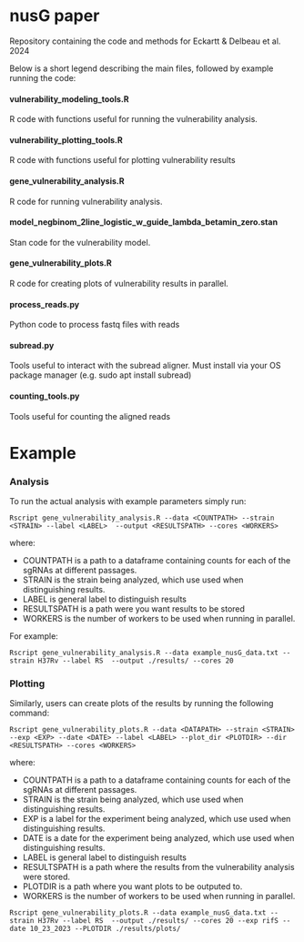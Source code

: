 # nusG paper
Repository containing the code and methods for Eckartt & Delbeau et al. 2024


Below is a short legend describing the main files, followed by example running the code:

#### vulnerability_modeling_tools.R
R code with functions useful for running the vulnerability analysis.

#### vulnerability_plotting_tools.R
R code with functions useful for plotting vulnerability results

#### gene_vulnerability_analysis.R
R code for running vulnerability analysis.

#### model_negbinom_2line_logistic_w_guide_lambda_betamin_zero.stan
Stan code for the vulnerability model.

#### gene_vulnerability_plots.R
R code for creating plots of vulnerability results in parallel.



#### process_reads.py
Python code to process fastq files with reads

#### subread.py
Tools useful to interact with the subread aligner. Must install via your OS package manager (e.g. sudo apt install subread)

#### counting_tools.py
Tools useful for counting the aligned reads



# Example

### Analysis
To run the actual analysis with example parameters simply run:

`Rscript gene_vulnerability_analysis.R --data <COUNTPATH> --strain <STRAIN> --label <LABEL>  --output <RESULTSPATH> --cores <WORKERS>`

where:

- COUNTPATH is a path to a dataframe containing counts for each of the sgRNAs at different passages.
- STRAIN is the strain being analyzed, which use used when distinguishing results.
- LABEL is general label to distinguish results
- RESULTSPATH is a path were you want results to be stored
- WORKERS is the number of workers to be used when running in parallel.

For example:

`Rscript gene_vulnerability_analysis.R --data example_nusG_data.txt --strain H37Rv --label RS  --output ./results/ --cores 20`


### Plotting

Similarly, users can create plots of the results by running the following command:

`Rscript gene_vulnerability_plots.R --data <DATAPATH> --strain <STRAIN> --exp <EXP> --date <DATE> --label <LABEL> --plot_dir <PLOTDIR> --dir <RESULTSPATH> --cores <WORKERS>`

where:

- COUNTPATH is a path to a dataframe containing counts for each of the sgRNAs at different passages.
- STRAIN is the strain being analyzed, which use used when distinguishing results.
- EXP is a label for the experiment being analyzed, which use used when distinguishing results.
- DATE is a date for the experiment being analyzed, which use used when distinguishing results.
- LABEL is general label to distinguish results
- RESULTSPATH is a path where the results from the vulnerability analysis were stored.
- PLOTDIR is a path where you want plots to be outputed to.
- WORKERS is the number of workers to be used when running in parallel.


`Rscript gene_vulnerability_plots.R --data example_nusG_data.txt --strain H37Rv --label RS  --output ./results/ --cores 20 --exp rifS --date 10_23_2023 --PLOTDIR ./results/plots/`





